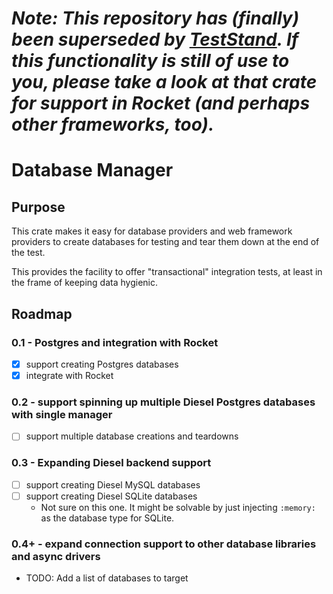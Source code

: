 # _Note: This repository has (finally) been superseded by [TestStand](https://github.com/ELD/TestStand). If this functionality is still of use to you, please take a look at that crate for support in Rocket (and perhaps other frameworks, too)._

# Database Manager

## Purpose

This crate makes it easy for database providers and web framework providers
to create databases for testing and tear them down at the end of the test.

This provides the facility to offer "transactional" integration tests, at least
in the frame of keeping data hygienic.

## Roadmap
### 0.1 - Postgres and integration with Rocket
- [x] support creating Postgres databases
- [x] integrate with Rocket

### 0.2 - support spinning up multiple Diesel Postgres databases with single manager
- [ ] support multiple database creations and teardowns

### 0.3 - Expanding Diesel backend support
- [ ] support creating Diesel MySQL databases
- [ ] support creating Diesel SQLite databases
  - Not sure on this one. It might be solvable by just injecting `:memory:` as
  the database type for SQLite.

### 0.4+ - expand connection support to other database libraries and async drivers
- TODO: Add a list of databases to target
